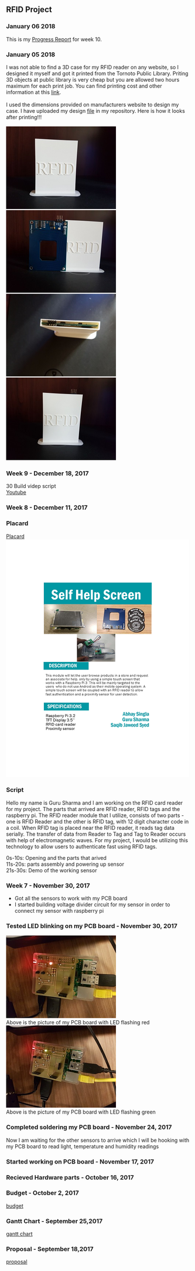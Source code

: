 RFID Project
------------
### January 06 2018

This is my [Progress Report](https://github.com/gurusharma/RFID/blob/master/Guru%20progress%20report.docx) for week 10.

### January 05 2018
I was not able to find a 3D case for my RFID reader on any website, so I designed it myself and got it printed from the Tornoto Public Library. Priting 3D objects at public library is very cheap but you are allowed two hours maximum for each print job. You can find printing cost and other information at this [link](http://www.torontopubliclibrary.ca/using-the-library/computer-services/innovation-spaces/3D-design-print.jsp).<br><br> I used the dimensions provided on manufacturers website to design my case. I have uploaded my design [file](https://github.com/gurusharma/RFID/blob/master/RFID%203D%20case/RFID%203D%20case.stl) in my repository. Here is how it looks after printing!!!<br><br>
![Alt text](https://github.com/gurusharma/RFID/blob/master/RFID%203D%20case/rfid1.jpg?raw=true "RFID Reade case")<br>
![Alt text](https://github.com/gurusharma/RFID/blob/master/RFID%203D%20case/rfid2.jpg?raw=true "RFID Reade case")<br>
![Alt text](https://github.com/gurusharma/RFID/blob/master/RFID%203D%20case/rfid3.jpg?raw=true "RFID Reade case")<br>
![Alt text](https://github.com/gurusharma/RFID/blob/master/RFID%203D%20case/rfid4.jpg?raw=true "RFID Reade case")<br>

### Week 9 - December 18, 2017
30 Build videp script<br>
[Youtube](https://www.youtube.com/watch?v=5qLQqCEe3fY&feature=youtu.be)<br>

### Week 8 - December 11, 2017
### Placard
[Placard](https://github.com/gurusharma/RFID/blob/master/placard.pdf) <br>
![Alt text](https://github.com/gurusharma/RFID/blob/master/placard.png?raw=true "PCB Board LED working")<br>
### Script
Hello my name is Guru Sharma and I am working on the RFID card reader for my project. The parts that arrived are RFID reader, RFID tags and the raspberry pi. The RFID reader module that I utilize, consists of two parts - one is RFID Reader and the other is RFID tag, with 12 digit character code in a coil. When RFID tag is placed near the RFID reader, it reads tag data serially. The transfer of data from Reader to Tag and Tag to Reader occurs with help of electromagnetic waves. For my project, I would be utilizing this technology to allow users to authenticate fast using RFID tags.

0s-10s: Opening and the parts that arived<br>
11s-20s: parts assembly and powering up sensor<br>
21s-30s: Demo of the working sensor<br>
### Week 7 - November 30, 2017
* Got all the sensors to work with my PCB board
* I started building voltage divider circuit for my sensor in order to connect my sensor with raspberry pi
### Tested LED blinking on my PCB board - November 30, 2017
![Alt text](https://github.com/gurusharma/RFID/blob/master/led_red.jpg?raw=true "PCB Board LED working")<br>
Above is the picture of my PCB board with LED flashing red<br>
![Alt text](https://github.com/gurusharma/RFID/blob/master/led_green.jpg?raw=true "PCB Board LED working")<br>
Above is the picture of my PCB board with LED flashing green


### Completed soldering my PCB board - November 24, 2017
Now I am waiting for the other sensors to arrive which I will be hooking with my PCB board to read light, temperature and humidity readings

### Started working on PCB board - November 17, 2017

### Recieved Hardware parts - October 16, 2017

### Budget - October 2, 2017
[budget](https://github.com/gurusharma/RFID/blob/master/Guru_budget.xlsx)

### Gantt Chart - September 25,2017
[gantt chart](https://github.com/gurusharma/RFID/blob/master/GuruSharma.mpp)

### Proposal - September 18,2017
[proposal](https://github.com/gurusharma/RFID/blob/master/ProposalContentStudentNameRev02.xlsx)
